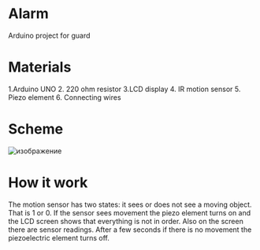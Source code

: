 # Alarm
Arduino project for guard
# Materials
1.Arduino UNO
2. 220 ohm resistor
3.LCD display
4. IR motion sensor
5. Piezo element
6. Connecting wires
# Scheme

![изображение](https://user-images.githubusercontent.com/62353818/170720362-2c0e2ab0-981f-4b47-a577-b68ab6abd645.png)

# How it work
The motion sensor has two states: it sees or does not see a moving object.
That is 1 or 0.
 If the sensor sees movement the piezo element turns on and the LCD screen shows that everything is not in order. Also on the screen there are sensor readings.
 After a few seconds if there is no movement the piezoelectric element turns off.

